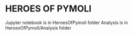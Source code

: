 # HEROES OF PYMOLI

Jupyter notebook is in HeroesOfPymoli folder
Analysis is in HeroesOfPymoli/Analysis folder

